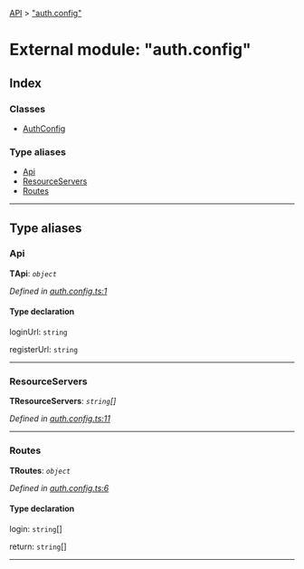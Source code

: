 [API](../README.md) > ["auth.config"](../modules/_auth_config_.md)

# External module: "auth.config"

## Index

### Classes

* [AuthConfig](../classes/_auth_config_.authconfig.md)

### Type aliases

* [Api](_auth_config_.md#api)
* [ResourceServers](_auth_config_.md#resourceservers)
* [Routes](_auth_config_.md#routes)

---

## Type aliases

<a id="api"></a>

###  Api

**ΤApi**: *`object`*

*Defined in [auth.config.ts:1](https://github.com/authumn/authumn-angular/blob/04acefe/projects/authumn-angular/src/auth/auth.config.ts#L1)*

#### Type declaration

 loginUrl: `string`

 registerUrl: `string`

___
<a id="resourceservers"></a>

###  ResourceServers

**ΤResourceServers**: *`string`[]*

*Defined in [auth.config.ts:11](https://github.com/authumn/authumn-angular/blob/04acefe/projects/authumn-angular/src/auth/auth.config.ts#L11)*

___
<a id="routes"></a>

###  Routes

**ΤRoutes**: *`object`*

*Defined in [auth.config.ts:6](https://github.com/authumn/authumn-angular/blob/04acefe/projects/authumn-angular/src/auth/auth.config.ts#L6)*

#### Type declaration

 login: `string`[]

 return: `string`[]

___


